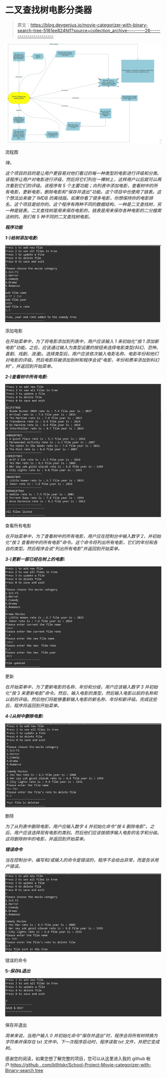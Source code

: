 # 二叉查找树电影分类器

> 原文：<https://blog.devgenius.io/movie-categorizer-with-binary-search-tree-5161ee824fd1?source=collection_archive---------26----------------------->

![](img/590ed887b1f62ccd9ebdde37e4b0107f.png)

流程图

*嗨，*

*这个项目的目的是让用户更容易对他们看过的每一种类型的电影进行评级和分类。该程序让用户对电影进行评级，然后将它们列在一棵树上，这样用户以后就可以再次看到它们的评级。该程序有 5 个主要功能；向列表中添加电影，查看树中的所有电影，更新电影，删除电影和“保存并退出”功能。这个项目中也使用了链表。这个想法出来做了 IMDB 的离线版。如果你看了很多电影，你想保持你的电影排名，这个项目是给你的。这个程序有两种不同的数据结构，一种是二叉查找树，另一种是链表。二叉查找树是用来保存电影的，链表是用来保存各种电影的二分搜索法树的。我们有 5 种不同的二叉查找树电影。*

***程序功能***

***1-)给树添加电影:***

![](img/0903264523cffb7ecad04a1ae1f251c9.png)

添加电影

*在开始菜单中，为了将电影添加到列表中，用户应该输入 1 来初始化“按 1 添加新电影”功能。之后，应该通过输入为类型设置的按钮来选择电影类型(科幻、恐怖、喜剧、戏剧、浪漫)。选择类型后，用户应该依次输入电影名称、电影年份和他们对电影的评级。然后电影将被添加到树和程序会说“电影，年份和费率添加到科幻树”，并返回到开始菜单。*

***2-)查看树中所有电影:***

![](img/aa8c1fea9a8c43d924eb0ee6d9043167.png)

查看所有电影

*在开始菜单中，为了查看树中的所有电影，用户应在控制台中输入数字 2，并初始化“按 2 查看树中的所有电影”命令。这个命令将列出所有电影，它们的年份和各自的类型。然后程序会说“列出所有电影”并返回到开始菜单。*

***3-)更新一部已经在树上的电影:***

![](img/db85b929ddcdd5d145fcea7b66c9bd3b.png)

更新

*在开始菜单中，为了更新电影的名称、年份和分级，用户应该输入数字 3 并初始化“按 3 来更新电影”命令。然后，输入电影的类型，然后输入电影以前的名称和以前的评级。然后他们将能够重新输入电影的新名称、年份和新评级。完成这些后，程序将返回到开始菜单。*

***4-)从树中删除电影:***

![](img/46a312c657dac23c9984f01208ad2469.png)

删除

*为了从列表中删除电影，用户应输入数字 4 并初始化命令“按 4 删除电影”。之后，用户应该选择现有电影的类别。然后他们应该按顺序输入电影的名字和分级。这将删除树中的电影，并返回到开始菜单。*

***错误命令***

*当在控制台中，编写和/或输入的命令是错误的，程序不会给出异常，而是告诉用户错误。*

![](img/9c0054637ccf1fa235525da16019b227.png)

错误的命令

**5-*保存&退出***

![](img/eff116721d19cd0f84ea5f41907d5d72.png)

保存并退出

*简单来说，当用户输入 0 并初始化命令“保存并退出”时，程序会将所有树转换为字符串并保存在 txt 文件中。下一次程序启动时，程序读取 txt 文件，并把它变成树。*

感谢您的阅读，如果您想了解完整的项目，您可以从这里进入我的 github 帐户:[https://github . com/bllhlskr/School-Project-Movie-categorizer-with-Binary-search tree](https://github.com/bllhlskr/School-Project-Movie-categorizer-with-Binary-SearchTree)